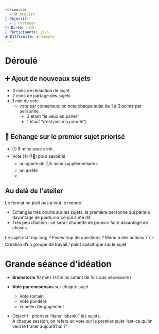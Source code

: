 ```yaml
---
ressource:
  - 🛠️ Atelier
🎯 Objectif:
  - 🤝 Partager
🕓 Durée: 🕓1h
👥 Participants: 👥2-n
🌶️ Difficulté: 🌶️ Simple
---
```



# Déroulé

## ➕ Ajout de nouveaux sujets

- 3 mins de rédaction de sujet
- 2 mins de partage des sujets
- 1 min de vote
	- vote par consensus:  on note chaque sujet de 1 à 3 points par personne, 
		- 3 étant “je veux en parler”
		- 1 étant “c’est pas ma priorité“)

## 💬 Échange sur le premier sujet priorisé

- 🕓 8 mins avec arrêt
- Vote (👍👎👊) pour savoir si
	- ou ajoute de 🕓5 mins supplémentaires
	- on arrête
	- 
## Au delà de l'atelier

Le format ne plaît pas à tout le monde :
- Echanges très courts sur les sujets, la première personne qui parle a davantage de poids sur ce qui a été dit.
- Très peu d’action : ce serait chouette de pouvoir faire davantage de choses.

Le sujet est trop long ? Poses trop de questions ? Mène à des actions ?
👉 Création d’un groupe de travail / point spécifique sur le sujet


# Grande séance d’idéation

- **Brainstorm** 10 mins (+5mins autant de fois que nécessaire)
- **Vote par consensus** sur chaque sujet
    - Vote romain
    - Vote pondéré
    - Echelle d’engagement
        
- Objectif : prioriser “dans l’absolu” les sujets.  
    A chaque session, on refera un vote sur le premier sujet “est-ce qu’on veut le traiter aujourd’hui ?”

